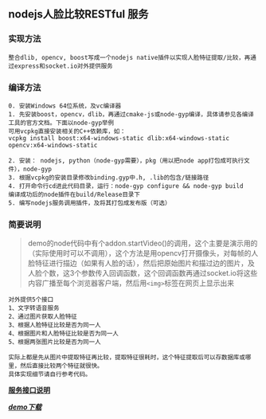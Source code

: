 ## nodejs人脸比较RESTful 服务

### 实现方法
    整合dlib, opencv, boost写成一个nodejs native插件以实现人脸特征提取/比较，再通过express和socket.io对外提供服务

### 编译方法
    0. 安装Windows 64位系统，及vc编译器
    1. 先安装boost，opencv，dlib，再通过cmake-js或node-gyp编译，具体请参见各编译工具的官方文档。下面以node-gyp举例          
    可用vcpkg直接安装相关的C++依赖库，如：    
    vcpkg install boost:x64-windows-static dlib:x64-windows-static opencv:x64-windows-static

    2. 安装： nodejs, python（node-gyp需要），pkg（用以把node app打包成可执行文件），node-gyp
    3. 根据vcpkg的安装目录修改binding.gyp中.h, .lib的包含/链接路径
    4. 打开命令行cd进此代码目录，运行：node-gyp configure && node-gyp build      
    编译成功后的node插件在build/Release目录下
    5. 编写nodejs服务调用插件，及将其打包成发布版（可选）

###  简要说明
> demo的node代码中有个addon.startVideo()的调用，这个主要是演示用的（实际使用时可以不调用），这个方法是用opencv打开摄像头，对每帧的人脸特征进行描边（如果有人脸的话），然后把原始图片和描过边的图片，及人脸个数，这3个参数传入回调函数，这个回调函数再通过socket.io将这些内容广播至每个浏览器客户端，然后用```<img>```标签在网页上显示出来

    对外提供5个接口
    1、文字转语音服务
    2、通过图片获取人脸特征
    3、根据人脸特征比较是否为同一人
    4、根据图片和人脸特征比较是否为同一人
    5、根据两张图片比较是否为同一人

    实际上都是先从图片中提取特征再比较，提取特征很耗时，这个特征提取后可以存数据库或哪里，然后直接比较两个特征就很快。
    具体实现细节请自行参考代码。
    
**[服务接口说明](api.txt)**

***[demo下载](https://github.com/novice79/node_face/releases/download/1.0/dist.rar)***